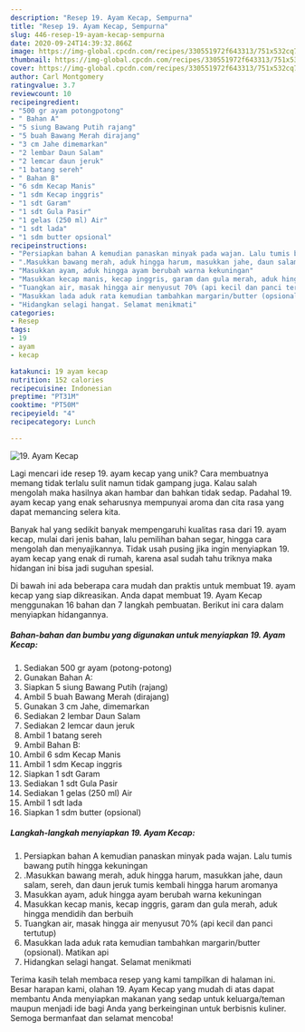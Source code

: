 ```yaml
---
description: "Resep 19. Ayam Kecap, Sempurna"
title: "Resep 19. Ayam Kecap, Sempurna"
slug: 446-resep-19-ayam-kecap-sempurna
date: 2020-09-24T14:39:32.866Z
image: https://img-global.cpcdn.com/recipes/330551972f643313/751x532cq70/19-ayam-kecap-foto-resep-utama.jpg
thumbnail: https://img-global.cpcdn.com/recipes/330551972f643313/751x532cq70/19-ayam-kecap-foto-resep-utama.jpg
cover: https://img-global.cpcdn.com/recipes/330551972f643313/751x532cq70/19-ayam-kecap-foto-resep-utama.jpg
author: Carl Montgomery
ratingvalue: 3.7
reviewcount: 10
recipeingredient:
- "500 gr ayam potongpotong"
- " Bahan A"
- "5 siung Bawang Putih rajang"
- "5 buah Bawang Merah dirajang"
- "3 cm Jahe dimemarkan"
- "2 lembar Daun Salam"
- "2 lemcar daun jeruk"
- "1 batang sereh"
- " Bahan B"
- "6 sdm Kecap Manis"
- "1 sdm Kecap inggris"
- "1 sdt Garam"
- "1 sdt Gula Pasir"
- "1 gelas (250 ml) Air"
- "1 sdt lada"
- "1 sdm butter opsional"
recipeinstructions:
- "Persiapkan bahan A kemudian panaskan minyak pada wajan. Lalu tumis bawang putih hingga kekuningan"
- ".Masukkan bawang merah, aduk hingga harum, masukkan jahe, daun salam, sereh, dan daun jeruk tumis kembali hingga harum aromanya"
- "Masukkan ayam, aduk hingga ayam berubah warna kekuningan"
- "Masukkan kecap manis, kecap inggris, garam dan gula merah, aduk hingga mendidih dan berbuih"
- "Tuangkan air, masak hingga air menyusut 70% (api kecil dan panci tertutup)"
- "Masukkan lada aduk rata kemudian tambahkan margarin/butter (opsional). Matikan api"
- "Hidangkan selagi hangat. Selamat menikmati"
categories:
- Resep
tags:
- 19
- ayam
- kecap

katakunci: 19 ayam kecap 
nutrition: 152 calories
recipecuisine: Indonesian
preptime: "PT31M"
cooktime: "PT50M"
recipeyield: "4"
recipecategory: Lunch

---
```



![19. Ayam Kecap](https://img-global.cpcdn.com/recipes/330551972f643313/751x532cq70/19-ayam-kecap-foto-resep-utama.jpg)

Lagi mencari ide resep 19. ayam kecap yang unik? Cara membuatnya memang tidak terlalu sulit namun tidak gampang juga. Kalau salah mengolah maka hasilnya akan hambar dan bahkan tidak sedap. Padahal 19. ayam kecap yang enak seharusnya mempunyai aroma dan cita rasa yang dapat memancing selera kita.

Banyak hal yang sedikit banyak mempengaruhi kualitas rasa dari 19. ayam kecap, mulai dari jenis bahan, lalu pemilihan bahan segar, hingga cara mengolah dan menyajikannya. Tidak usah pusing jika ingin menyiapkan 19. ayam kecap yang enak di rumah, karena asal sudah tahu triknya maka hidangan ini bisa jadi suguhan spesial.




Di bawah ini ada beberapa cara mudah dan praktis untuk membuat 19. ayam kecap yang siap dikreasikan. Anda dapat membuat 19. Ayam Kecap menggunakan 16 bahan dan 7 langkah pembuatan. Berikut ini cara dalam menyiapkan hidangannya.

<!--inarticleads1-->

##### Bahan-bahan dan bumbu yang digunakan untuk menyiapkan 19. Ayam Kecap:

1. Sediakan 500 gr ayam (potong-potong)
1. Gunakan  Bahan A:
1. Siapkan 5 siung Bawang Putih (rajang)
1. Ambil 5 buah Bawang Merah (dirajang)
1. Gunakan 3 cm Jahe, dimemarkan
1. Sediakan 2 lembar Daun Salam
1. Sediakan 2 lemcar daun jeruk
1. Ambil 1 batang sereh
1. Ambil  Bahan B:
1. Ambil 6 sdm Kecap Manis
1. Ambil 1 sdm Kecap inggris
1. Siapkan 1 sdt Garam
1. Sediakan 1 sdt Gula Pasir
1. Sediakan 1 gelas (250 ml) Air
1. Ambil 1 sdt lada
1. Siapkan 1 sdm butter (opsional)




<!--inarticleads2-->

##### Langkah-langkah menyiapkan 19. Ayam Kecap:

1. Persiapkan bahan A kemudian panaskan minyak pada wajan. Lalu tumis bawang putih hingga kekuningan
1. .Masukkan bawang merah, aduk hingga harum, masukkan jahe, daun salam, sereh, dan daun jeruk tumis kembali hingga harum aromanya
1. Masukkan ayam, aduk hingga ayam berubah warna kekuningan
1. Masukkan kecap manis, kecap inggris, garam dan gula merah, aduk hingga mendidih dan berbuih
1. Tuangkan air, masak hingga air menyusut 70% (api kecil dan panci tertutup)
1. Masukkan lada aduk rata kemudian tambahkan margarin/butter (opsional). Matikan api
1. Hidangkan selagi hangat. Selamat menikmati




Terima kasih telah membaca resep yang kami tampilkan di halaman ini. Besar harapan kami, olahan 19. Ayam Kecap yang mudah di atas dapat membantu Anda menyiapkan makanan yang sedap untuk keluarga/teman maupun menjadi ide bagi Anda yang berkeinginan untuk berbisnis kuliner. Semoga bermanfaat dan selamat mencoba!
